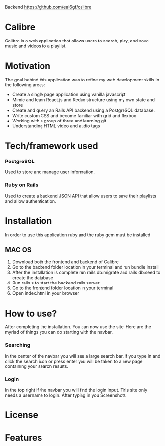 Backend https://github.com/eal6gf/calibre

# Calibre
Calibre is a web application that allows users to search, play, and save music and videos to a playlist.

# Motivation
The goal behind this application was to refine my web development skills in the following areas:

* Create a single page application using vanilla javascript
* Mimic and learn React.js and Redux structure using my own state and store
* Create and query an Rails API backend using a PostgreSQL database.
* Write custom CSS and become familiar with grid and flexbox
* Working with a group of three and learning git
* Understanding HTML video and audio tags

# Tech/framework used
### PostgreSQL
Used to store and manage user information.
### Ruby on Rails
Used to create a backend JSON API that allow users to save their playlists and allow authentication.

# Installation
In order to use this application ruby and the ruby gem must be installed
## MAC OS
1. Download both the frontend and backend of Calibre
2. Go to the backend folder location in your terminal and run bundle install
3. After the installation is complete run rails db:migrate and rails db:seed to create the database
4. Run rails s to start the backend rails server
5. Go to the frontend folder location in your terminal
6. Open index.html in your browser

# How to use?
After completing the installation. You can now use the site. Here are the myriad of things you can do starting with the navbar. 

### Searching
In the center of the navbar you will see a large search bar. If you type in and click the search icon or press enter you will be taken to a new page containing your search results.

### Login
In the top right if the navbar you will find the login input. This site only needs a username to login. After typing in you
Screenshots

# License

# Features


